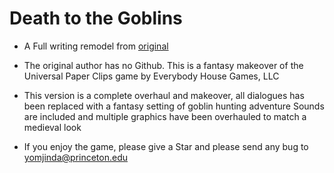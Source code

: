 # Death to the Goblins

- A Full writing remodel from [original](http://www.decisionproblem.com/paperclips/)

- The original author has no Github. This is a fantasy makeover of the Universal Paper Clips game by Everybody House Games, LLC

- This version is a complete overhaul and makeover, all dialogues has been replaced with a fantasy setting of goblin hunting adventure
    Sounds are included and multiple graphics have been overhauled to match a medieval look

- If you enjoy the game, please give a Star and please send any bug to yomjinda@princeton.edu
